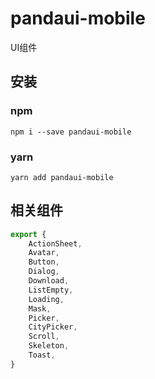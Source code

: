 # pandaui-mobile
UI组件

## 安装

### npm
```npm
npm i --save pandaui-mobile
```

### yarn
```npm
yarn add pandaui-mobile
```

## 相关组件
```js
export {
    ActionSheet,
    Avatar,
    Button,
    Dialog,
    Download,
    ListEmpty,
    Loading,
    Mask,
    Picker,
    CityPicker,
    Scroll,
    Skeleton,
    Toast,
}
```